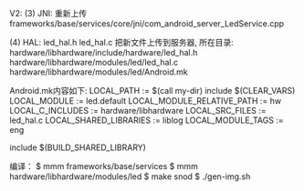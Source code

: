 V2:
(3) JNI: 重新上传
frameworks/base/services/core/jni/com_android_server_LedService.cpp

(4) HAL: led_hal.h
         led_hal.c 
把新文件上传到服务器, 所在目录:
hardware/libhardware/include/hardware/led_hal.h
hardware/libhardware/modules/led/led_hal.c
hardware/libhardware/modules/led/Android.mk

Android.mk内容如下:
LOCAL_PATH := $(call my-dir)
include $(CLEAR_VARS)
LOCAL_MODULE := led.default
LOCAL_MODULE_RELATIVE_PATH := hw
LOCAL_C_INCLUDES := hardware/libhardware
LOCAL_SRC_FILES := led_hal.c
LOCAL_SHARED_LIBRARIES := liblog
LOCAL_MODULE_TAGS := eng

include $(BUILD_SHARED_LIBRARY)


编译：
$ mmm frameworks/base/services
$ mmm hardware/libhardware/modules/led
$ make snod
$ ./gen-img.sh



